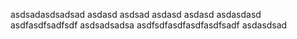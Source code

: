 asdsadasdsadsad
asdasd
asdsad
asdasd
asdasd
asdasdasd
asdfasdfsadfsdf
asdsadsadsa
asdfsdfasdfasdfasdfsadf
asdasdsad
